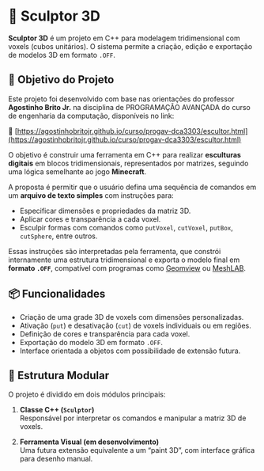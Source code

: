 # 🧊 Sculptor 3D

**Sculptor 3D** é um projeto em C++ para modelagem tridimensional com voxels (cubos unitários). O sistema permite a criação, edição e exportação de modelos 3D em formato `.OFF`.



## 🎯 Objetivo do Projeto

Este projeto foi desenvolvido com base nas orientações do professor **Agostinho Brito Jr.** na disciplina de PROGRAMAÇÃO AVANÇADA do curso de engenharia da computação, disponíveis no link:

🔗 [https://agostinhobritojr.github.io/curso/progav-dca3303/escultor.html](https://agostinhobritojr.github.io/curso/progav-dca3303/escultor.html)

O objetivo é construir uma ferramenta em C++ para realizar **esculturas digitais** em blocos tridimensionais, representados por matrizes, seguindo uma lógica semelhante ao jogo **Minecraft**.

A proposta é permitir que o usuário defina uma sequência de comandos em um **arquivo de texto simples** com instruções para:

- Especificar dimensões e propriedades da matriz 3D.
- Aplicar cores e transparência a cada voxel.
- Esculpir formas com comandos como `putVoxel`, `cutVoxel`, `putBox`, `cutSphere`, entre outros.

Essas instruções são interpretadas pela ferramenta, que constrói internamente uma estrutura tridimensional e exporta o modelo final em **formato `.OFF`**, compatível com programas como [Geomview](http://www.geomview.org/) ou [MeshLAB](https://apps.microsoft.com/detail/9N4TL5DXC6C0?hl=neutral&gl=BR&ocid=pdpshare).

## 📦 Funcionalidades

- Criação de uma grade 3D de voxels com dimensões personalizadas.
- Ativação (`put`) e desativação (`cut`) de voxels individuais ou em regiões.
- Definição de cores e transparência para cada voxel.
- Exportação do modelo 3D em formato `.OFF`.
- Interface orientada a objetos com possibilidade de extensão futura.

## 🧩 Estrutura Modular

O projeto é dividido em dois módulos principais:

1. **Classe C++ (`Sculptor`)**  
   Responsável por interpretar os comandos e manipular a matriz 3D de voxels.

2. **Ferramenta Visual (em desenvolvimento)**  
   Uma futura extensão equivalente a um “paint 3D”, com interface gráfica para desenho manual.



